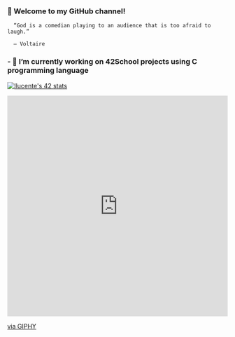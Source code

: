 ###         👋 Welcome to my GitHub channel! 


      “God is a comedian playing to an audience that is too afraid to laugh.”

      ― Voltaire

###         - 🔭 I’m currently working on 42School projects using C programming language

[![llucente's 42 stats](https://badge42.herokuapp.com/api/stats/llucente?privacyEmail=true&darkmode=true)](https://github.com/keiji11/badge42)

<div style="width:100%;height:0;padding-bottom:100%;position:relative;"><iframe src="https://giphy.com/embed/Q7SKqn3G97xpmfSOvG" width="100%" height="100%" style="position:absolute" frameBorder="0" class="giphy-embed" allowFullScreen></iframe></div><p><a href="https://giphy.com/gifs/GDevs-dev-chrome-summit-Q7SKqn3G97xpmfSOvG">via GIPHY</a></p>
